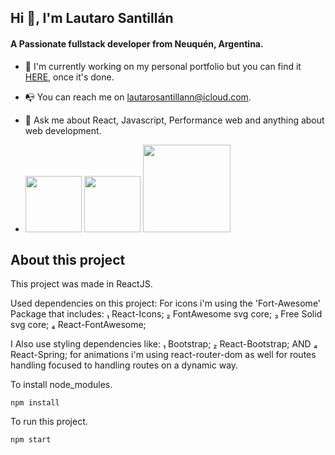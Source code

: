 ## 						Hi 👋, I'm Lautaro Santillán

#### 		A Passionate fullstack developer from Neuquén, Argentina.	

- 🔭 I'm currently working on my personal portfolio but you can find it [HERE](https://www.lautarosantillan.com), once it's done.

- 📭 You can reach me on lautarosantillann@icloud.com.

- 💬 Ask me about React, Javascript, Performance web and anything about web development.

- <div>
      <img src="C:\Users\User\Desktop\react.png" style="width: 90px" />
      <img src="C:\Users\User\Desktop\js.png" style="width: 90px">
      <img src="C:\Users\User\Desktop\html.jpg" style="width: 140px">
 </div>
 
 ## About this project
 This project was made in ReactJS.
 
 Used dependencies on this project:
For icons i'm using the 'Fort-Awesome' Package that includes:
₁ React-Icons;
₂ FontAwesome svg core;
₃ Free Solid svg core;
₄ React-FontAwesome;

I Also use styling dependencies like:
₁ Bootstrap;
₂ React-Bootstrap;
        AND
₄ React-Spring; for animations
i'm using react-router-dom as well for routes handling focused to handling routes on a dynamic way.
 
 

  To install node_modules.

```react
npm install
```

To run this project.

```react
npm start
```



  

  



